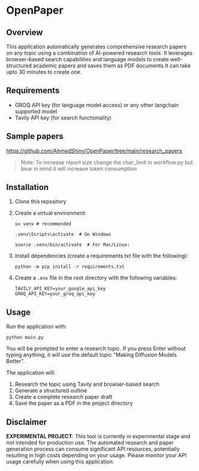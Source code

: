 # OpenPaper

## Overview
This application automatically generates comprehensive research papers on any topic using a combination of AI-powered research tools. It leverages browser-based search capabilities and language models to create well-structured academic papers and saves them as PDF documents.It can take upto 30 minutes to create one.

## Requirements
- GROQ API key (for language model access) or any other langchain supported model
- Tavily API key (for search functionality)

## Sample papers
https://github.com/AhmedShiny/OpenPaper/tree/main/research_papers

> Note: To increase report size change the char_limit in workflow.py but bear in mind it will      increase token consumption

## Installation

1. Clone this repository
2. Create a virtual environment:
   ```
   uv venv # recommended
   
   .venv\Scripts\activate  # On Windows
   
   source .venv/bin/activate  # For Mac/Linux:
   ```
3. Install dependencies (create a requirements.txt file with the following):
   ```
   python -m pip install -r requirements.txt
   ```

4. Create a `.env` file in the root directory with the following variables:
   ```
   TAVILY_API_KEY=your_google_api_key
   GROQ_API_KEY=your_groq_api_key
   ```

## Usage

Run the application with:
```
python main.py
```

You will be prompted to enter a research topic. If you press Enter without typing anything, it will use the default topic "Making Diffusion Models Better".

The application will:
1. Research the topic using Tavily and browser-based search
2. Generate a structured outline
3. Create a complete research paper draft
4. Save the paper as a PDF in the project directory


## Disclaimer
**EXPERIMENTAL PROJECT**: This tool is currently in experimental stage and not intended for production use. The automated research and paper generation process can consume significant API resources, potentially resulting in high costs depending on your usage. Please monitor your API usage carefully when using this application.

